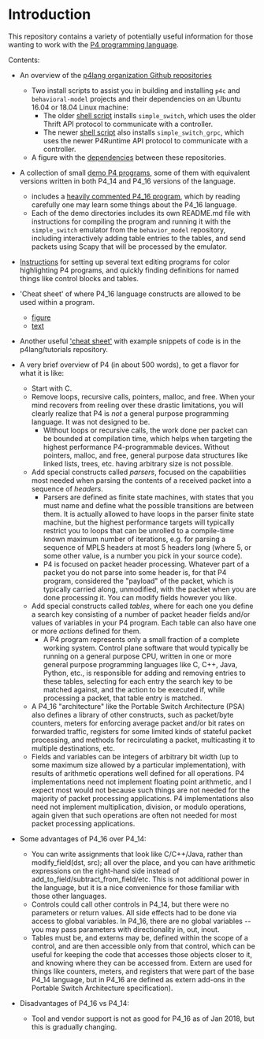 # Introduction

This repository contains a variety of potentially useful information
for those wanting to work with the [P4 programming
language](http://p4.org).

Contents:

* An overview of the [p4lang organization Github
  repositories](README-p4lang-repos.md)

  * Two install scripts to assist you in building and installing `p4c`
    and `behavioral-model` projects and their dependencies on an
    Ubuntu 16.04 or 18.04 Linux machine:
    * The older [shell script](bin/install-p4dev.sh) installs
      `simple_switch`, which uses the older Thrift API protocol to
      communicate with a controller.
    * The newer [shell script](bin/install-p4dev-p4runtime.sh) also
      installs `simple_switch_grpc`, which uses the newer P4Runtime
      API protocol to communicate with a controller.
  * A figure with the [dependencies](dependencies.pdf) between
    these repositories.

* A collection of small [demo P4 programs](README-demos.md), some of
  them with equivalent versions written in both P4_14 and P4_16
  versions of the language.
  * includes a [heavily commented P4_16
    program](demo1/demo1-heavily-commented.p4_16.p4), which by reading
    carefully one may learn some things about the P4_16 language.
  * Each of the demo directories includes its own README.md file with
    instructions for compiling the program and running it with the
    `simple_switch` emulator from the `behavior_model` repository,
    including interactively adding table entries to the tables, and
    send packets using Scapy that will be processed by the emulator.

* [Instructions](README-editor-support.md) for setting up several text
  editing programs for color highlighting P4 programs, and quickly
  finding definitions for named things like control blocks and tables.

* 'Cheat sheet' of where P4_16 language constructs are allowed to be
  used within a program.
  * [figure](p4-16-allowed-constructs.pdf)
  * [text](p4-16-allowed-constructs.txt)

* Another useful ['cheat sheet'](https://github.com/p4lang/tutorials/blob/master/p4-cheat-sheet.pdf)
  with example snippets of code is in the p4lang/tutorials repository.

* A very brief overview of P4 (in about 500 words), to get a flavor
  for what it is like:
  * Start with C.
  * Remove loops, recursive calls, pointers, malloc, and free.  When
    your mind recovers from reeling over these drastic limitations,
    you will clearly realize that P4 is _not_ a general purpose
    programming language.  It was not designed to be.
    * Without loops or recursive calls, the work done per packet can
      be bounded at compilation time, which helps when targeting the
      highest performance P4-programmable devices.  Without pointers,
      malloc, and free, general purpose data structures like linked
      lists, trees, etc. having arbitrary size is not possible.
  * Add special constructs called _parsers_, focused on the capabilities
    most needed when parsing the contents of a received packet into a
    sequence of _headers_.
    * Parsers are defined as finite state machines, with states that
      you must name and define what the possible transitions are
      between them.  It is actually allowed to have loops in the
      parser finite state machine, but the highest performance targets
      will typically restrict you to loops that can be unrolled to a
      compile-time known maximum number of iterations, e.g. for
      parsing a sequence of MPLS headers at most 5 headers long (where
      5, or some other value, is a number you pick in your source
      code).
    * P4 is focused on packet header processing.  Whatever part of a
      packet you do not parse into some header is, for that P4
      program, considered the "payload" of the packet, which is
      typically carried along, unmodified, with the packet when you
      are done processing it.  You can modify fields however you like.
  * Add special constructs called _tables_, where for each one you
    define a search key consisting of a number of packet header fields
    and/or values of variables in your P4 program.  Each table can
    also have one or more _actions_ defined for them.
    * A P4 program represents only a small fraction of a complete
      working system.  Control plane software that would typically be
      running on a general purpose CPU, written in one or more general
      purpose programming languages like C, C++, Java, Python, etc.,
      is responsible for adding and removing entries to these tables,
      selecting for each entry the search key to be matched against,
      and the action to be executed if, while processing a packet,
      that table entry is matched.
  * A P4_16 "architecture" like the Portable Switch Architecture (PSA)
    also defines a library of other constructs, such as packet/byte
    counters, meters for enforcing average packet and/or bit rates on
    forwarded traffic, registers for some limited kinds of stateful
    packet processing, and methods for recirculating a packet,
    multicasting it to multiple destinations, etc.
  * Fields and variables can be integers of arbitrary bit width (up to
    some maximum size allowed by a particular implementation), with
    results of arithmetic operations well defined for all operations.
    P4 implementations need not implement floating point arithmetic,
    and I expect most would not because such things are not needed for
    the majority of packet processing applications.  P4
    implementations also need not implement multiplication, division,
    or modulo operations, again given that such operations are often
    not needed for most packet processing applications.

* Some advantages of P4_16 over P4_14:
  * You can write assignments that look like C/C++/Java, rather than
    modify_field(dst, src); all over the place, and you can have
    arithmetic expressions on the right-hand side instead of
    add_to_field/subtract_from_field/etc.  This is not additional
    power in the language, but it is a nice convenience for those
    familiar with those other languages.
  * Controls could call other controls in P4_14, but there were no
    parameters or return values.  All side effects had to be done via
    access to global variables.  In P4_16, there are no global
    variables -- you may pass parameters with directionality in, out,
    inout.
  * Tables must be, and externs may be, defined within the scope of a
    control, and are then accessible only from that control, which can
    be useful for keeping the code that accesses those objects closer
    to it, and knowing where they can be accessed from.  Extern are
    used for things like counters, meters, and registers that were
    part of the base P4_14 language, but in P4_16 are defined as
    extern add-ons in the Portable Switch Architecture specification).
* Disadvantages of P4_16 vs P4_14:
  * Tool and vendor support is not as good for P4_16 as of Jan 2018,
    but this is gradually changing.
